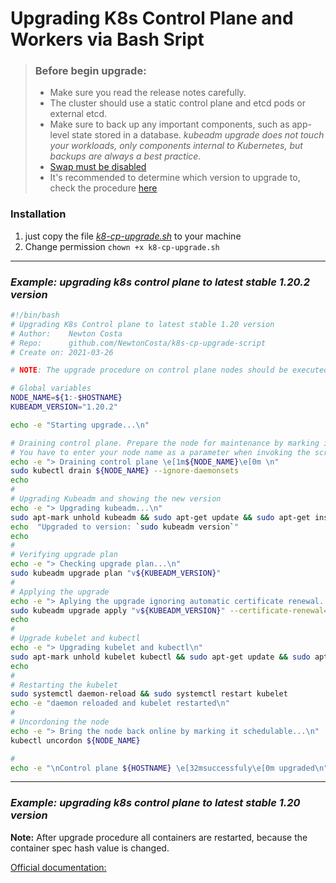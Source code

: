 # Upgrading K8s Control Plane and Workers via Bash Sript

> ### Before begin upgrade:
> - Make sure you read the release notes carefully.
> - The cluster should use a static control plane and etcd pods or external etcd.
> - Make sure to back up any important components, such as app-level state stored in a database.
> _kubeadm upgrade does not touch your workloads, only components internal to Kubernetes, but backups are always a best practice._
> - [Swap must be disabled](https://serverfault.com/questions/684771/best-way-to-disable-swap-in-linux)
> - It's recommended to determine which version to upgrade to, check the procedure [here](https://kubernetes.io/docs/tasks/administer-cluster/kubeadm/kubeadm-upgrade/#determine-which-version-to-upgrade-to)

### Installation
1. just copy the file [_k8-cp-upgrade.sh_](https://github.com/NewtonCosta/k8s-upgrade-script/blob/main/k8-cp-upgrade.sh) to your machine
2. Change permission ``` chown +x k8-cp-upgrade.sh ```

<hr>

### _Example: upgrading k8s control plane to latest stable 1.20.2 version_

```bash
#!/bin/bash
# Upgrading K8s Control plane to latest stable 1.20 version
# Author:    Newton Costa
# Repo:      github.com/NewtonCosta/k8s-cp-upgrade-script
# Create on: 2021-03-26

# NOTE: The upgrade procedure on control plane nodes should be executed one node at a time. Pick a control plane node that you wish to upgrade first

# Global variables
NODE_NAME=${1:-$HOSTNAME}
KUBEADM_VERSION="1.20.2"

echo -e "Starting upgrade...\n"

# Draining control plane. Prepare the node for maintenance by marking it unschedulable and evicting the workloads
# You have to enter your node name as a parameter when invoking the script, otherwise it will use the value of HOSTNAME environment variable
echo -e "> Draining control plane \e[1m${NODE_NAME}\e[0m \n"
sudo kubectl drain ${NODE_NAME} --ignore-daemonsets
echo
#
# Upgrading Kubeadm and showing the new version
echo -e "> Upgrading kubeadm...\n"
sudo apt-mark unhold kubeadm && sudo apt-get update && sudo apt-get install -y kubeadm="${KUBEADM_VERSION}-00" && sudo apt-mark hold kubeadm
echo  "Upgraded to version: `sudo kubeadm version`"
echo
#
# Verifying upgrade plan
echo -e "> Checking upgrade plan...\n"
sudo kubeadm upgrade plan "v${KUBEADM_VERSION}"
#
# Applying the upgrade
echo -e "> Aplying the upgrade ignoring automatic certificate renewal...\n"
sudo kubeadm upgrade apply "v${KUBEADM_VERSION}" --certificate-renewal=false --yes
echo
#
# Upgrade kubelet and kubectl
echo -e "> Upgrading kubelet and kubectl\n"
sudo apt-mark unhold kubelet kubectl && sudo apt-get update && sudo apt-get install -y kubelet="${KUBEADM_VERSION}-00"  kubectl="${KUBEADM_VERSION}-00"  && sudo apt-mark hold kubelet kubectl
echo
#
# Restarting the kubelet
sudo systemctl daemon-reload && sudo systemctl restart kubelet
echo -e "daemon reloaded and kubelet restarted\n"
#
# Uncordoning the node
echo -e "> Bring the node back online by marking it schedulable...\n"
kubectl uncordon ${NODE_NAME}

#
echo -e "\nControl plane ${HOSTNAME} \e[32msuccessfuly\e[0m upgraded\n"
```
<hr>

### _Example: upgrading k8s control plane to latest stable 1.20 version_



**Note:** After upgrade procedure all containers are restarted, because the container spec hash value is changed.


[Official documentation: ](https://kubernetes.io/docs/tasks/administer-cluster/kubeadm/kubeadm-upgrade/)








